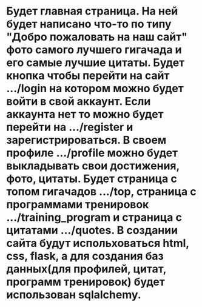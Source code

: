 # Будет главная страница. На ней будет написано что-то по типу "Добро пожаловать на наш сайт" фото самого лучшего гигачада и его самые лучшие цитаты. Будет кнопка чтобы перейти на сайт .../login на котором можно будет войти в свой аккаунт. Если аккаунта нет то можно будет перейти на .../register и зарегистрироваться. В своем профиле .../profile можно будет выкладывать свои достижения, фото, цитаты. Будет страница с топом гигачадов .../top, страница с программами тренировок .../training_program и страница с цитатами .../quotes. В создании сайта будут испольховаться html, css, flask, а для создания баз данных(для профилей, цитат, программ тренировок) будет использован sqlalchemy.
